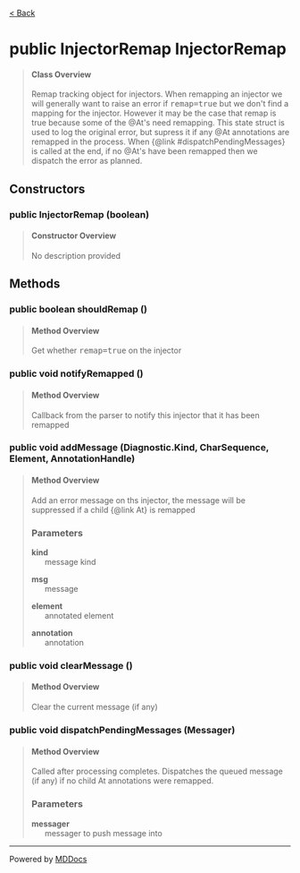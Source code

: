 [< Back](../README.md)
# public InjectorRemap InjectorRemap #
>#### Class Overview ####
>Remap tracking object for injectors. When remapping an injector we will
 generally want to raise an error if <tt>remap=true</tt> but we don't find
 a mapping for the injector. However it may be the case that remap is true
 because some of the &#064;At's need remapping. This state struct is used to
 log the original error, but supress it if any &#064;At annotations are
 remapped in the process. When {@link #dispatchPendingMessages} is called at
 the end, if no &#064;At's have been remapped then we dispatch the error as
 planned.
## Constructors ##
### public InjectorRemap (boolean) ###
>#### Constructor Overview ####
>No description provided
>
## Methods ##
### public boolean shouldRemap () ###
>#### Method Overview ####
>Get whether <tt>remap=true</tt> on the injector
>
### public void notifyRemapped () ###
>#### Method Overview ####
>Callback from the parser to notify this injector that it has been
 remapped
>
### public void addMessage (Diagnostic.Kind, CharSequence, Element, AnnotationHandle) ###
>#### Method Overview ####
>Add an error message on ths injector, the message will be suppressed if
 a child {@link At} is remapped
>
>### Parameters ###
>**kind**<br />
>&nbsp;&nbsp;&nbsp;&nbsp;&nbsp;&nbsp;message kind
>
>**msg**<br />
>&nbsp;&nbsp;&nbsp;&nbsp;&nbsp;&nbsp;message
>
>**element**<br />
>&nbsp;&nbsp;&nbsp;&nbsp;&nbsp;&nbsp;annotated element
>
>**annotation**<br />
>&nbsp;&nbsp;&nbsp;&nbsp;&nbsp;&nbsp;annotation
>
### public void clearMessage () ###
>#### Method Overview ####
>Clear the current message (if any)
>
### public void dispatchPendingMessages (Messager) ###
>#### Method Overview ####
>Called after processing completes. Dispatches the queued message (if any)
 if no child At annotations were remapped.
>
>### Parameters ###
>**messager**<br />
>&nbsp;&nbsp;&nbsp;&nbsp;&nbsp;&nbsp;messager to push message into
>

---
Powered by [MDDocs](https://github.com/VRCube/MDDocs)